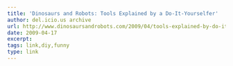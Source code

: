 ```yaml
---
title: 'Dinosaurs and Robots: Tools Explained by a Do-It-Yourselfer'
author: del.icio.us archive
url: http://www.dinosaursandrobots.com/2009/04/tools-explained-by-do-it-yourselfer.html
date: 2009-04-17
excerpt: 
tags: link,diy,funny
type: link
---
```

